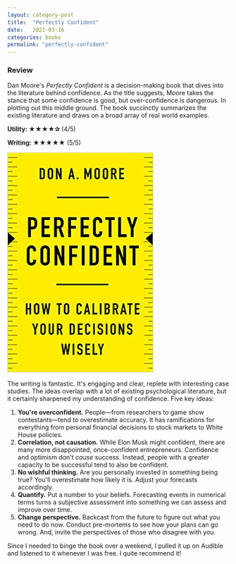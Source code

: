 ```yaml
---
layout: category-post
title:  "Perfectly Confident"
date:   2021-03-16
categories: books
permalink: "perfectly-confident"
---
```


### Review

Dan Moore's *Perfectly Confident* is a decision-making book that dives into the literature behind confidence. As the title suggests, Moore takes the stance that some confidence is good, but over-confidence is dangerous. In plotting out this middle ground. The book succinctly summarizes the existing literature and draws on a broad array of real world examples.

**Utility: ★★★★✰** (4/5)

**Writing: ★★★★**★ (5/5)

[![](/resources/perfectlyconfident.jpg)](https://www.amazon.com/Perfectly-Confident-Calibrate-Decisions-Wisely/dp/0062887750)

The writing is fantastic. It's engaging and clear, replete with interesting case studies. The ideas overlap with a lot of existing psychological literature, but it certainly sharpened my understanding of confidence. Five key ideas:

1. **You're overconfident.** People—from researchers to game show contestants—tend to overestimate accuracy. It has ramifications for everything from personal financial decisions to stock markets to White House policies.
2. **Correlation, not causation.** While Elon Musk might confident, there are many more disappointed, once-confident entrepreneurs. Confidence and optimism don't *cause* success. Instead, people with a greater capacity to be successful tend to also be confident.
3. **No wishful thinking.** Are you personally invested in something being true? You'll overestimate how likely it is. Adjust your forecasts accordingly.
4. **Quantify.** Put a number to your beliefs. Forecasting events in numerical terms turns a subjective assessment into something we can assess and improve over time.
5. **Change perspective.** Backcast from the future to figure out what you need to do now. Conduct pre-mortems to see how your plans can go wrong. And, invite the perspectives of those who disagree with you.

Since I needed to binge the book over a weekend, I pulled it up on Audible and listened to it whenever I was free. I quite recommend it!